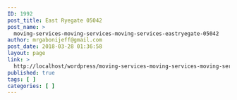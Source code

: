 ```yaml
---
ID: 1992
post_title: East Ryegate 05042
post_name: >
  moving-services-moving-services-moving-services-eastryegate-05042
author: mrgabonijeff@gmail.com
post_date: 2018-03-28 01:36:58
layout: page
link: >
  http://localhost/wordpress/moving-services-moving-services-moving-services-eastryegate-05042/
published: true
tags: [ ]
categories: [ ]
---
```

